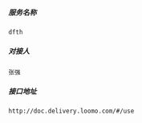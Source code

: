 ##### 服务名称
```text
dfth
```

##### 对接人
```text
张强
```

##### 接口地址
```text
http://doc.delivery.loomo.com/#/use
```

